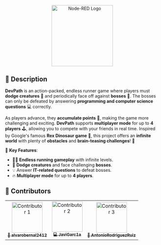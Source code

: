 # <picture>

<div align=center>
  <img src ="https://avatars.githubusercontent.com/u/183597877?s=400&u=0034855984a8de72fbfa34cd47a34980aba26873&v=4" width="200px"  heigth="200px" alt="Node-RED Logo"></img></picture>
</div>

## 📝 **Description**

**DevPath** is an action-packed, endless runner game where players must **dodge creatures** 🐛 and periodically face off against **bosses** 🐉. The bosses can only be defeated by answering **programming and computer science questions** 💻 correctly.

As players advance, they **accumulate points** 🎯, making the game more challenging and exciting. **DevPath** supports **multiplayer mode** for up to **4 players** 🕹️, allowing you to compete with your friends in real time. Inspired by Google's famous **Rex Dinosaur game** 🦖, this project offers an **infinite world** with plenty of **obstacles** and **brain-teasing challenges**! 🧠

🌟 **Key Features**:

- 🏃‍♂️ **Endless running gameplay** with infinite levels.
- 🦠 **Dodge creatures** and face challenging **bosses**.
- 💡 Answer **IT-related questions** to defeat bosses.
- 🔥 **Multiplayer mode** for up to **4 players**.

## 👥 **Contributors**

<table>
  <tr>
    <td align="center">
      <a href="https://github.com/alvarobernal2412">
        <img src="https://avatars.githubusercontent.com/u/80347035?v=4" width="100px;" alt="Contributor 1"/>
        <br />
        <sub><b>🎨 alvarobernal2412</b></sub>
      </a>
    </td>
    <td align="center">
      <a href="https://github.com/JaviGarc1a">
        <img src="https://avatars.githubusercontent.com/u/72880234?v=4" width="100px;" alt="Contributor 2"/>
        <br />
        <sub><b>💻 JaviGarc1a</b></sub>
      </a>
    </td>
    <td align="center">
      <a href="https://github.com/AntonioRodriguezRuiz">
        <img src="https://avatars.githubusercontent.com/u/73228905?v=4" width="100px;" alt="Contributor 3"/>
        <br />
        <sub><b>🐧 AntonioRodriguezRuiz</b></sub>
      </a>
    </td>
  </tr>
</table>
